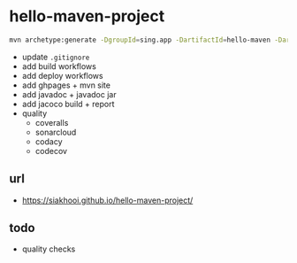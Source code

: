 # hello-maven-project

```bash
mvn archetype:generate -DgroupId=sing.app -DartifactId=hello-maven -DarchetypeArtifactId=maven-archetype-quickstart -DarchetypeVersion=1.4 -DinteractiveMode=false
```

- update `.gitignore`
- add build workflows
- add deploy workflows
- add ghpages + mvn site
- add javadoc + javadoc jar
- add jacoco build + report
- quality
  - coveralls
  - sonarcloud
  - codacy
  - codecov

## url

- <https://siakhooi.github.io/hello-maven-project/>

## todo

- quality checks
